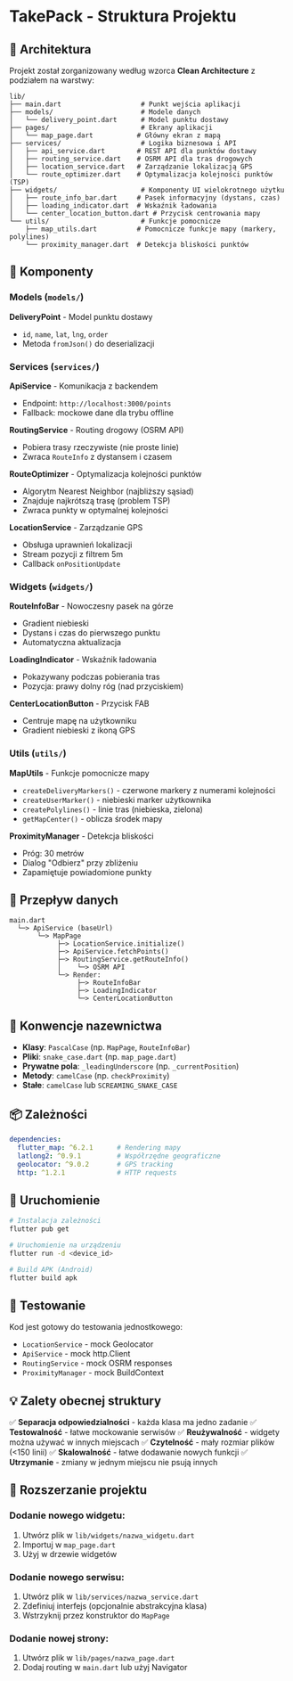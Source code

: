 # TakePack - Struktura Projektu

## 📁 Architektura

Projekt został zorganizowany według wzorca **Clean Architecture** z podziałem na warstwy:

```
lib/
├── main.dart                    # Punkt wejścia aplikacji
├── models/                      # Modele danych
│   └── delivery_point.dart      # Model punktu dostawy
├── pages/                       # Ekrany aplikacji
│   └── map_page.dart           # Główny ekran z mapą
├── services/                    # Logika biznesowa i API
│   ├── api_service.dart        # REST API dla punktów dostawy
│   ├── routing_service.dart    # OSRM API dla tras drogowych
│   ├── location_service.dart   # Zarządzanie lokalizacją GPS
│   └── route_optimizer.dart    # Optymalizacja kolejności punktów (TSP)
├── widgets/                     # Komponenty UI wielokrotnego użytku
│   ├── route_info_bar.dart     # Pasek informacyjny (dystans, czas)
│   ├── loading_indicator.dart  # Wskaźnik ładowania
│   └── center_location_button.dart # Przycisk centrowania mapy
└── utils/                       # Funkcje pomocnicze
    ├── map_utils.dart          # Pomocnicze funkcje mapy (markery, polylines)
    └── proximity_manager.dart  # Detekcja bliskości punktów
```

## 🧩 Komponenty

### Models (`models/`)
**DeliveryPoint** - Model punktu dostawy
- `id`, `name`, `lat`, `lng`, `order`
- Metoda `fromJson()` do deserializacji

### Services (`services/`)

**ApiService** - Komunikacja z backendem
- Endpoint: `http://localhost:3000/points`
- Fallback: mockowe dane dla trybu offline

**RoutingService** - Routing drogowy (OSRM API)
- Pobiera trasy rzeczywiste (nie proste linie)
- Zwraca `RouteInfo` z dystansem i czasem

**RouteOptimizer** - Optymalizacja kolejności punktów
- Algorytm Nearest Neighbor (najbliższy sąsiad)
- Znajduje najkrótszą trasę (problem TSP)
- Zwraca punkty w optymalnej kolejności

**LocationService** - Zarządzanie GPS
- Obsługa uprawnień lokalizacji
- Stream pozycji z filtrem 5m
- Callback `onPositionUpdate`

### Widgets (`widgets/`)

**RouteInfoBar** - Nowoczesny pasek na górze
- Gradient niebieski
- Dystans i czas do pierwszego punktu
- Automatyczna aktualizacja

**LoadingIndicator** - Wskaźnik ładowania
- Pokazywany podczas pobierania tras
- Pozycja: prawy dolny róg (nad przyciskiem)

**CenterLocationButton** - Przycisk FAB
- Centruje mapę na użytkowniku
- Gradient niebieski z ikoną GPS

### Utils (`utils/`)

**MapUtils** - Funkcje pomocnicze mapy
- `createDeliveryMarkers()` - czerwone markery z numerami kolejności
- `createUserMarker()` - niebieski marker użytkownika
- `createPolylines()` - linie tras (niebieska, zielona)
- `getMapCenter()` - oblicza środek mapy

**ProximityManager** - Detekcja bliskości
- Próg: 30 metrów
- Dialog "Odbierz" przy zbliżeniu
- Zapamiętuje powiadomione punkty

## 🔄 Przepływ danych

```
main.dart
  └─> ApiService (baseUrl)
       └─> MapPage
            ├─> LocationService.initialize()
            ├─> ApiService.fetchPoints()
            ├─> RoutingService.getRouteInfo()
            │    └─> OSRM API
            └─> Render:
                 ├─> RouteInfoBar
                 ├─> LoadingIndicator
                 └─> CenterLocationButton
```

## 🎨 Konwencje nazewnictwa

- **Klasy**: `PascalCase` (np. `MapPage`, `RouteInfoBar`)
- **Pliki**: `snake_case.dart` (np. `map_page.dart`)
- **Prywatne pola**: `_leadingUnderscore` (np. `_currentPosition`)
- **Metody**: `camelCase` (np. `checkProximity`)
- **Stałe**: `camelCase` lub `SCREAMING_SNAKE_CASE`

## 📦 Zależności

```yaml
dependencies:
  flutter_map: ^6.2.1      # Rendering mapy
  latlong2: ^0.9.1         # Współrzędne geograficzne
  geolocator: ^9.0.2       # GPS tracking
  http: ^1.2.1             # HTTP requests
```

## 🚀 Uruchomienie

```bash
# Instalacja zależności
flutter pub get

# Uruchomienie na urządzeniu
flutter run -d <device_id>

# Build APK (Android)
flutter build apk
```

## 🧪 Testowanie

Kod jest gotowy do testowania jednostkowego:
- `LocationService` - mock Geolocator
- `ApiService` - mock http.Client
- `RoutingService` - mock OSRM responses
- `ProximityManager` - mock BuildContext

## 💡 Zalety obecnej struktury

✅ **Separacja odpowiedzialności** - każda klasa ma jedno zadanie
✅ **Testowalność** - łatwe mockowanie serwisów
✅ **Reużywalność** - widgety można używać w innych miejscach
✅ **Czytelność** - mały rozmiar plików (<150 linii)
✅ **Skalowalność** - łatwe dodawanie nowych funkcji
✅ **Utrzymanie** - zmiany w jednym miejscu nie psują innych

## 🔧 Rozszerzanie projektu

### Dodanie nowego widgetu:
1. Utwórz plik w `lib/widgets/nazwa_widgetu.dart`
2. Importuj w `map_page.dart`
3. Użyj w drzewie widgetów

### Dodanie nowego serwisu:
1. Utwórz plik w `lib/services/nazwa_service.dart`
2. Zdefiniuj interfejs (opcjonalnie abstrakcyjna klasa)
3. Wstrzyknij przez konstruktor do `MapPage`

### Dodanie nowej strony:
1. Utwórz plik w `lib/pages/nazwa_page.dart`
2. Dodaj routing w `main.dart` lub użyj Navigator
